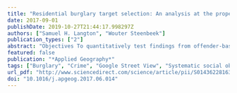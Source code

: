 ```yaml
---
title: "Residential burglary target selection: An analysis at the property-level using Google Street View"
date: 2017-09-01
publishDate: 2019-10-27T21:44:17.998297Z
authors: ["Samuel H. Langton", "Wouter Steenbeek"]
publication_types: ["2"]
abstract: "Objectives To quantitatively test findings from offender-based literature—primarily consisting of small-sample interviews or experimental scenarios with convicted burglars—to investigate the extent to which the physical attributes of residential homes and their immediate surrounding area contribute to the risk of burglary. Methods Collecting fresh, micro-level data using Google Street View (GSV) as a tool of Systematic Social Observation (SSO), we utilise a case-control design to isolate property-level effects. Analysis is carried out using conditional logistic regression. Results The ease of escape from a property, the extent to which the dwelling is accessible, and the extent to which it is closed to surveillance from neighbours and passers-by are all positively related to burglary risk. There is no evidence that indications of resident wealth are related to the likelihood of victimisation, or that the effect of surveillability varies depending on the extent of collective efficacy in a neighbourhood. Conclusions Burglary target selection does not stop at the selection of a target neighbourhood, but certain characteristics of individual properties within the same neighbourhood are in turn indicative of burglary risk. Quantitative analyses partly support findings from the offender-based research on residential burglary. We encourage future research to consider using GSV as a method of collecting fresh data, with the broader aim of explaining criminal behaviour at micro-spatial scales."
featured: false
publication: "*Applied Geography*"
tags: ["Burglary", "Crime", "Google Street View", "Systematic social observation", "Target selection"]
url_pdf: "http://www.sciencedirect.com/science/article/pii/S0143622816304970"
doi: "10.1016/j.apgeog.2017.06.014"
---
```


